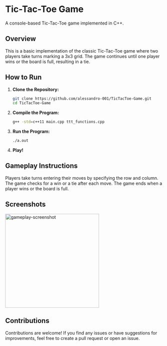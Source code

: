 # Tic-Tac-Toe Game

A console-based Tic-Tac-Toe game implemented in C++.

## Overview

This is a basic implementation of the classic Tic-Tac-Toe game where two players take turns marking a 3x3 grid. The game continues until one player wins or the board is full, resulting in a tie.

## How to Run

1. **Clone the Repository:**
   ```bash
   git clone https://github.com/alessandro-001/TicTacToe-Game.git
   cd TicTacToe-Game

2. **Compile the Program:**
    ```bash
    g++ -std=c++11 main.cpp ttt_functions.cpp
    ```

3. **Run the Program:**
    ```bash
    ./a.out
    ```
4. **Play!**

## Gameplay Instructions
Players take turns entering their moves by specifying the row and column.
The game checks for a win or a tie after each move.
The game ends when a player wins or the board is full.

## Screenshots
<div style="justify-content: center;">
  <img src="ttt_screenshot.png" width="300" alt="gameplay-screenshot">
</div>

## Contributions
Contributions are welcome! If you find any issues or have suggestions for improvements, feel free to create a pull request or open an issue.